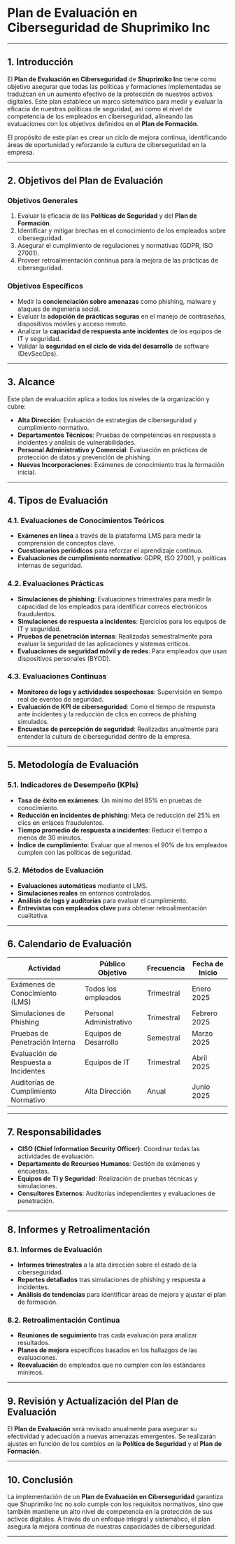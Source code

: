 # Plan de Evaluación en Ciberseguridad de Shuprimiko Inc

---

## 1. Introducción

El **Plan de Evaluación en Ciberseguridad** de **Shuprimiko Inc** tiene como objetivo asegurar que todas las políticas y formaciones implementadas se traduzcan en un aumento efectivo de la protección de nuestros activos digitales. Este plan establece un marco sistemático para medir y evaluar la eficacia de nuestras políticas de seguridad, así como el nivel de competencia de los empleados en ciberseguridad, alineando las evaluaciones con los objetivos definidos en el **Plan de Formación**.

El propósito de este plan es crear un ciclo de mejora continua, identificando áreas de oportunidad y reforzando la cultura de ciberseguridad en la empresa.

---

## 2. Objetivos del Plan de Evaluación

### **Objetivos Generales**
1. Evaluar la eficacia de las **Políticas de Seguridad** y del **Plan de Formación**.
2. Identificar y mitigar brechas en el conocimiento de los empleados sobre ciberseguridad.
3. Asegurar el cumplimiento de regulaciones y normativas (GDPR, ISO 27001).
4. Proveer retroalimentación continua para la mejora de las prácticas de ciberseguridad.

### **Objetivos Específicos**
- Medir la **concienciación sobre amenazas** como phishing, malware y ataques de ingeniería social.
- Evaluar la **adopción de prácticas seguras** en el manejo de contraseñas, dispositivos móviles y acceso remoto.
- Analizar la **capacidad de respuesta ante incidentes** de los equipos de IT y seguridad.
- Validar la **seguridad en el ciclo de vida del desarrollo** de software (DevSecOps).

---

## 3. Alcance

Este plan de evaluación aplica a todos los niveles de la organización y cubre:

- **Alta Dirección**: Evaluación de estrategias de ciberseguridad y cumplimiento normativo.
- **Departamentos Técnicos**: Pruebas de competencias en respuesta a incidentes y análisis de vulnerabilidades.
- **Personal Administrativo y Comercial**: Evaluación en prácticas de protección de datos y prevención de phishing.
- **Nuevas Incorporaciones**: Exámenes de conocimiento tras la formación inicial.

---

## 4. Tipos de Evaluación

### **4.1. Evaluaciones de Conocimientos Teóricos**
- **Exámenes en línea** a través de la plataforma LMS para medir la comprensión de conceptos clave.
- **Cuestionarios periódicos** para reforzar el aprendizaje continuo.
- **Evaluaciones de cumplimiento normativo**: GDPR, ISO 27001, y políticas internas de seguridad.

### **4.2. Evaluaciones Prácticas**
- **Simulaciones de phishing**: Evaluaciones trimestrales para medir la capacidad de los empleados para identificar correos electrónicos fraudulentos.
- **Simulaciones de respuesta a incidentes**: Ejercicios para los equipos de IT y seguridad.
- **Pruebas de penetración internas**: Realizadas semestralmente para evaluar la seguridad de las aplicaciones y sistemas críticos.
- **Evaluaciones de seguridad móvil y de redes**: Para empleados que usan dispositivos personales (BYOD).

### **4.3. Evaluaciones Continuas**
- **Monitoreo de logs y actividades sospechosas**: Supervisión en tiempo real de eventos de seguridad.
- **Evaluación de KPI de ciberseguridad**: Como el tiempo de respuesta ante incidentes y la reducción de clics en correos de phishing simulados.
- **Encuestas de percepción de seguridad**: Realizadas anualmente para entender la cultura de ciberseguridad dentro de la empresa.

---

## 5. Metodología de Evaluación

### **5.1. Indicadores de Desempeño (KPIs)**
- **Tasa de éxito en exámenes**: Un mínimo del 85% en pruebas de conocimiento.
- **Reducción en incidentes de phishing**: Meta de reducción del 25% en clics en enlaces fraudulentos.
- **Tiempo promedio de respuesta a incidentes**: Reducir el tiempo a menos de 30 minutos.
- **Índice de cumplimiento**: Evaluar que al menos el 90% de los empleados cumplen con las políticas de seguridad.

### **5.2. Métodos de Evaluación**
- **Evaluaciones automáticas** mediante el LMS.
- **Simulaciones reales** en entornos controlados.
- **Análisis de logs y auditorías** para evaluar el cumplimiento.
- **Entrevistas con empleados clave** para obtener retroalimentación cualitativa.

---

## 6. Calendario de Evaluación

| Actividad                                 | Público Objetivo       | Frecuencia       | Fecha de Inicio |
|-------------------------------------------|------------------------|------------------|-----------------|
| Exámenes de Conocimiento (LMS)            | Todos los empleados    | Trimestral       | Enero 2025      |
| Simulaciones de Phishing                  | Personal Administrativo | Trimestral       | Febrero 2025    |
| Pruebas de Penetración Interna            | Equipos de Desarrollo  | Semestral        | Marzo 2025      |
| Evaluación de Respuesta a Incidentes      | Equipos de IT          | Trimestral       | Abril 2025      |
| Auditorías de Cumplimiento Normativo      | Alta Dirección         | Anual            | Junio 2025      |

---

## 7. Responsabilidades

- **CISO (Chief Information Security Officer)**: Coordinar todas las actividades de evaluación.
- **Departamento de Recursos Humanos**: Gestión de exámenes y encuestas.
- **Equipos de TI y Seguridad**: Realización de pruebas técnicas y simulaciones.
- **Consultores Externos**: Auditorías independientes y evaluaciones de penetración.

---

## 8. Informes y Retroalimentación

### **8.1. Informes de Evaluación**
- **Informes trimestrales** a la alta dirección sobre el estado de la ciberseguridad.
- **Reportes detallados** tras simulaciones de phishing y respuesta a incidentes.
- **Análisis de tendencias** para identificar áreas de mejora y ajustar el plan de formación.

### **8.2. Retroalimentación Continua**
- **Reuniones de seguimiento** tras cada evaluación para analizar resultados.
- **Planes de mejora** específicos basados en los hallazgos de las evaluaciones.
- **Reevaluación** de empleados que no cumplen con los estándares mínimos.

---

## 9. Revisión y Actualización del Plan de Evaluación

El **Plan de Evaluación** será revisado anualmente para asegurar su efectividad y adecuación a nuevas amenazas emergentes. Se realizarán ajustes en función de los cambios en la **Política de Seguridad** y el **Plan de Formación**.

---

## 10. Conclusión

La implementación de un **Plan de Evaluación en Ciberseguridad** garantiza que Shuprimiko Inc no solo cumple con los requisitos normativos, sino que también mantiene un alto nivel de competencia en la protección de sus activos digitales. A través de un enfoque integral y sistemático, el plan asegura la mejora continua de nuestras capacidades de ciberseguridad.

---
